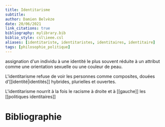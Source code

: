 ```yaml
---
title: Identitarisme
subtitle:
author: Damien Belvèze
date: 20/06/2021
link_citations: true
bibliography: mylibrary.bib
biblio_style: csl\ieee.csl
aliases: [identitariste, identitaristes, identitaires, identitaire]
tags: [philosophie_politique]
---
```


assignation d'un individu à une identité le plus souvent réduite à un attribut comme une orientation sexuelle ou une couleur de peau. 

L'identitarisme refuse de voir les personnes comme composites, douées d'[[identité|identités]] hybrides, plurielles et ouvertes. 

L'identitarisme nourrit à la fois le racisme à droite et à [[gauche]] les [[politiques identitaires]]







# Bibliographie
